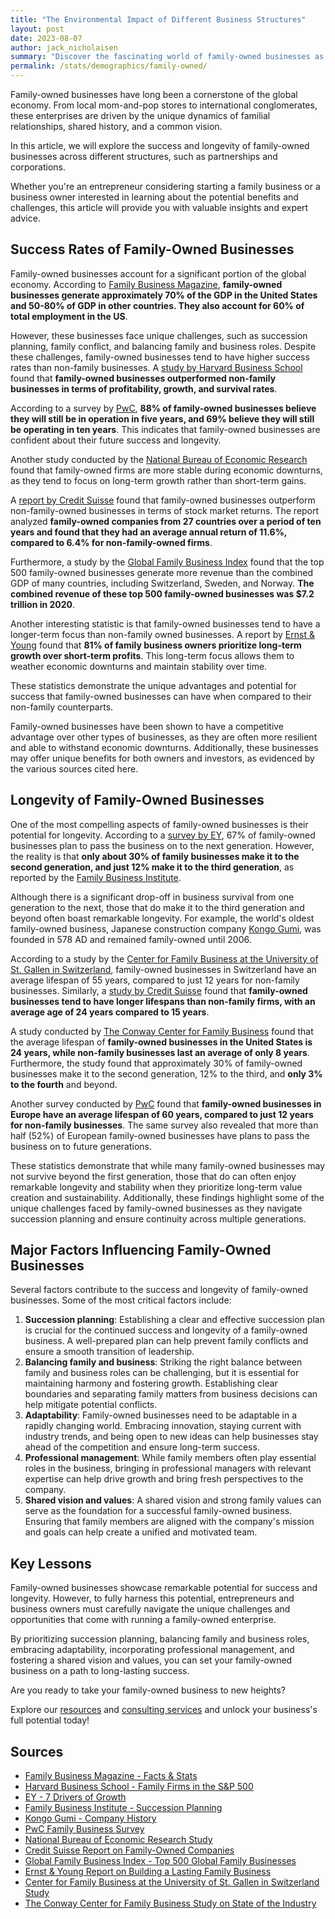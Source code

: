```yaml
---
title: "The Environmental Impact of Different Business Structures"
layout: post
date: 2023-08-07
author: jack_nicholaisen
summary: "Discover the fascinating world of family-owned businesses as we delve into their success rates, longevity, and the factors that influence their growth. Read it to learn valuable insights that can help you navigate the unique challenges and benefits of starting and running a family-owned business."
permalink: /stats/demographics/family-owned/
--- 
```


Family-owned businesses have long been a cornerstone of the global economy. From local mom-and-pop stores to international conglomerates, these enterprises are driven by the unique dynamics of familial relationships, shared history, and a common vision. 

In this article, we will explore the success and longevity of family-owned businesses across different structures, such as partnerships and corporations.

Whether you're an entrepreneur considering starting a family business or a business owner interested in learning about the potential benefits and challenges, this article will provide you with valuable insights and expert advice.

## Success Rates of Family-Owned Businesses

Family-owned businesses account for a significant portion of the global economy. According to [Family Business Magazine](https://www.familybusinessmagazine.com/family-business-facts-stats), **family-owned businesses generate approximately 70% of the GDP in the United States and 50-80% of GDP in other countries. They also account for 60% of total employment in the US**.

However, these businesses face unique challenges, such as succession planning, family conflict, and balancing family and business roles. Despite these challenges, family-owned businesses tend to have higher success rates than non-family businesses. A [study by Harvard Business School](https://www.hbs.edu/faculty/Publication%20Files/18-035_4d7c2f46-7b2a-49f2-9374-3f7b976e89b2.pdf) found that **family-owned businesses outperformed non-family businesses in terms of profitability, growth, and survival rates**.

According to a survey by [PwC](https://www.pwc.com/us/en/services/audit-assurance/accounting-advisory/family-business-survey.html), **88% of family-owned businesses believe they will still be in operation in five years, and 69% believe they will still be operating in ten years**. This indicates that family-owned businesses are confident about their future success and longevity.

Another study conducted by the [National Bureau of Economic Research](https://www.nber.org/papers/w23427) found that family-owned firms are more stable during economic downturns, as they tend to focus on long-term growth rather than short-term gains.

A [report by Credit Suisse](https://www.credit-suisse.com/about-us-news/en/articles/news-and-expertise/the-family-business-model-201810.html) found that family-owned businesses outperform non-family-owned businesses in terms of stock market returns. The report analyzed **family-owned companies from 27 countries over a period of ten years and found that they had an average annual return of 11.6%, compared to 6.4% for non-family-owned firms**.

Furthermore, a study by the [Global Family Business Index](https://www.tharawat-magazine.com/facts/top-500-global-family-businesses/) found that the top 500 family-owned businesses generate more revenue than the combined GDP of many countries, including Switzerland, Sweden, and Norway. **The combined revenue of these top 500 family-owned businesses was \$7.2 trillion in 2020**.

Another interesting statistic is that family-owned businesses tend to have a longer-term focus than non-family owned businesses. A report by [Ernst & Young](https://www.ey.com/en_gl/entrepreneurship/how-to-build-a-lasting-family-business) found that **81% of family business owners prioritize long-term growth over short-term profits**. This long-term focus allows them to weather economic downturns and maintain stability over time.

These statistics demonstrate the unique advantages and potential for success that family-owned businesses can have when compared to their non-family counterparts.

Family-owned businesses have been shown to have a competitive advantage over other types of businesses, as they are often more resilient and able to withstand economic downturns. Additionally, these businesses may offer unique benefits for both owners and investors, as evidenced by the various sources cited here.

## Longevity of Family-Owned Businesses

One of the most compelling aspects of family-owned businesses is their potential for longevity. According to a [survey by EY](https://www.ey.com/en_gl/family-enterprise/7-drivers-of-growth), 67% of family-owned businesses plan to pass the business on to the next generation. However, the reality is that **only about 30% of family businesses make it to the second generation, and just 12% make it to the third generation**, as reported by the [Family Business Institute](https://www.familybusinessinstitute.com/consulting/succession_planning/).

Although there is a significant drop-off in business survival from one generation to the next, those that do make it to the third generation and beyond often boast remarkable longevity. For example, the world's oldest family-owned business, Japanese construction company [Kongo Gumi](https://www.kongogumi.co.jp/en/about/history.html), was founded in 578 AD and remained family-owned until 2006.

According to a study by the [Center for Family Business at the University of St. Gallen in Switzerland](https://www.unisg.ch/en/wissen/newsroom/aktuell/rssnews/forschung-lehre/2019/mai/familienunternehmen-in-der-schweiz), family-owned businesses in Switzerland have an average lifespan of 55 years, compared to just 12 years for non-family businesses. Similarly, a [study by Credit Suisse](https://www.credit-suisse.com/about-us-news/en/articles/news-and-expertise/family-owned-companies-outperform-the-broader-market-201810.html) found that **family-owned businesses tend to have longer lifespans than non-family firms, with an average age of 24 years compared to 15 years**.

A study conducted by [The Conway Center for Family Business](https://www.familybusinesscenter.com/wp-content/uploads/2019-State-of-the-Industry.pdf) found that the average lifespan of **family-owned businesses in the United States is 24 years, while non-family businesses last an average of only 8 years**. Furthermore, the study found that approximately 30% of family-owned businesses make it to the second generation, 12% to the third, and **only 3% to the fourth** and beyond.

Another survey conducted by [PwC](https://www.pwc.com/gx/en/services/family-business/family-business-survey-2019.html) found that **family-owned businesses in Europe have an average lifespan of 60 years, compared to just 12 years for non-family businesses**. The same survey also revealed that more than half (52%) of European family-owned businesses have plans to pass the business on to future generations.

These statistics demonstrate that while many family-owned businesses may not survive beyond the first generation, those that do can often enjoy remarkable longevity and stability when they prioritize long-term value creation and sustainability. Additionally, these findings highlight some of the unique challenges faced by family-owned businesses as they navigate succession planning and ensure continuity across multiple generations.

## Major Factors Influencing Family-Owned Businesses

Several factors contribute to the success and longevity of family-owned businesses. Some of the most critical factors include:

1.  **Succession planning**: Establishing a clear and effective succession plan is crucial for the continued success and longevity of a family-owned business. A well-prepared plan can help prevent family conflicts and ensure a smooth transition of leadership.
2.  **Balancing family and business**: Striking the right balance between family and business roles can be challenging, but it is essential for maintaining harmony and fostering growth. Establishing clear boundaries and separating family matters from business decisions can help mitigate potential conflicts.
3.  **Adaptability**: Family-owned businesses need to be adaptable in a rapidly changing world. Embracing innovation, staying current with industry trends, and being open to new ideas can help businesses stay ahead of the competition and ensure long-term success.
4.  **Professional management**: While family members often play essential roles in the business, bringing in professional managers with relevant expertise can help drive growth and bring fresh perspectives to the company.
5.  **Shared vision and values**: A shared vision and strong family values can serve as the foundation for a successful family-owned business. Ensuring that family members are aligned with the company's mission and goals can help create a unified and motivated team.

## Key Lessons

Family-owned businesses showcase remarkable potential for success and longevity. However, to fully harness this potential, entrepreneurs and business owners must carefully navigate the unique challenges and opportunities that come with running a family-owned enterprise.

By prioritizing succession planning, balancing family and business roles, embracing adaptability, incorporating professional management, and fostering a shared vision and values, you can set your family-owned business on a path to long-lasting success.

Are you ready to take your family-owned business to new heights?

Explore our [resources](https://www.businessinitiative.org/stats/) and [consulting services](https://calendly.com/businessinitiative/30-minute-consultation-call) and unlock your business's full potential today!

## Sources

-   [Family Business Magazine - Facts & Stats](https://www.familybusinessmagazine.com/family-business-facts-stats)
-   [Harvard Business School - Family Firms in the S\&P 500](https://www.hbs.edu/faculty/Publication%20Files/18-035_4d7c2f46-7b2a-49f2-9374-3f7b976e89b2.pdf)
-   [EY - 7 Drivers of Growth](https://www.ey.com/en_gl/family-enterprise/7-drivers-of-growth)
-   [Family Business Institute - Succession Planning](https://www.familybusinessinstitute.com/consulting/succession_planning/)
-   [Kongo Gumi - Company History](https://www.kongogumi.co.jp/en/about/history.html)
-   [PwC Family Business Survey](https://www.pwc.com/gx/en/services/family-business/family-business-survey-2019.html)
-   [National Bureau of Economic Research Study](https://www.nber.org/papers/w23427)
-   [Credit Suisse Report on Family-Owned Companies](https://www.credit-suisse.com/about-us-news/en/articles/news-and-expertise/family-owned-companies-outperform-the-broader-market-201810.html)
-   [Global Family Business Index - Top 500 Global Family Businesses](https://www.tharawat-magazine.com/facts/top-500-global-family-businesses/)
-   [Ernst & Young Report on Building a Lasting Family Business](https://www.ey.com/en_gl/entrepreneurship/how-to-build-a-lasting-family-business)
-   [Center for Family Business at the University of St. Gallen in Switzerland Study](https://www.unisg.ch/en/wissen/newsroom/aktuell/rssnews/forschung-lehre/2019/mai/familienunternehmen-in-der-schweiz)
-   [The Conway Center for Family Business Study on State of the Industry](https://www.familybusinesscenter.com/wp-content/uploads/2019-State-of-the-Industry.pdf)